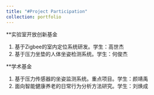 ```yaml
---
title: "#Project Participation"
collection: portfolio
---
```


**实验室开放创新基金
1. 基于Zigbee的室内定位系统研发。学生：高世杰
2. 基于压力坐垫的人体坐姿检测系统。学生：何俊杰


**学术基金
1. 基于压力传感器的坐姿监测系统。重点项目。学生：颜靖禹
2. 面向智能健康养老的日常行为分析方法研究。学生：刘焕成

